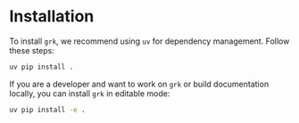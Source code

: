 # Installation

To install `grk`, we recommend using `uv` for dependency management. Follow these steps:

```bash
uv pip install . 
```

If you are a developer and want to work on `grk` or build documentation locally, you can install `grk` in editable mode:

```bash
uv pip install -e . 
```
